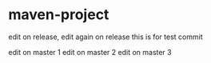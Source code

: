 # maven-project
edit on release, edit again on release
this is for test commit

edit on master 1
edit on master 2
edit on master 3
